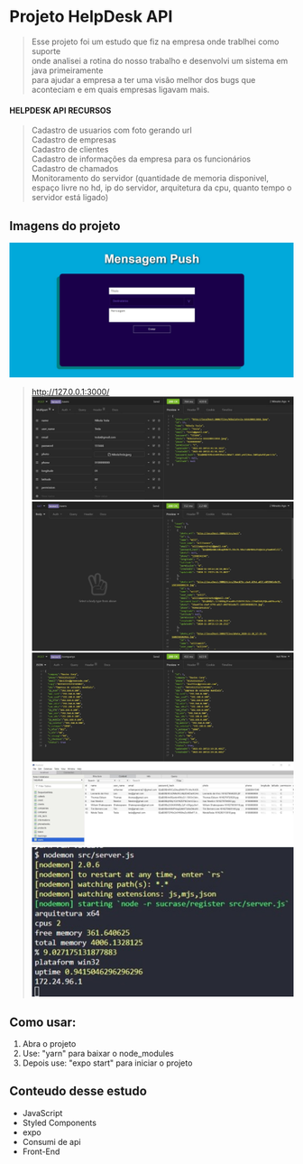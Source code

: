 # Projeto HelpDesk API
> Esse projeto foi um estudo que fiz na empresa onde trablhei como suporte<br/>
> onde analisei a rotina do nosso trabalho e desenvolvi um sistema em java primeiramente<br/>
> para ajudar a empresa a ter uma visão melhor dos bugs que aconteciam e em quais empresas ligavam mais.<br/>


#### HELPDESK API RECURSOS
> Cadastro de usuarios com foto gerando url <br/>
> Cadastro de empresas<br/>
> Cadastro de clientes<br/>
> Cadastro de informações da empresa para os funcionários<br/>
> Cadastro de chamados<br/>
> Monitoramento do servidor (quantidade de memoria disponivel, espaço livre no hd, ip do servidor, arquitetura da cpu, quanto tempo o servidor está ligado)<br/>


## Imagens do projeto
![](assets/01.jpg)
> http://127.0.0.1:3000/
![](assets/02.jpg)
![](assets/03.jpg)
![](assets/04.jpg)
![](assets/05.jpg)
![](assets/06.jpg)


## Como usar:
1. Abra o projeto
2. Use: "yarn" para baixar o node_modules
3. Depois use: "expo start" para iniciar o projeto

## Conteudo desse estudo
* JavaScript
* Styled Components
* expo
* Consumi de api
* Front-End
